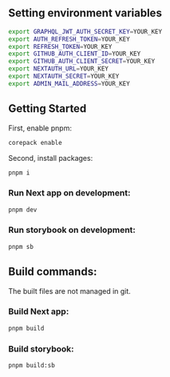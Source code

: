 ## Setting environment variables

```bash
export GRAPHQL_JWT_AUTH_SECRET_KEY=YOUR_KEY
export AUTH_REFRESH_TOKEN=YOUR_KEY
export REFRESH_TOKEN=YOUR_KEY
export GITHUB_AUTH_CLIENT_ID=YOUR_KEY
export GITHUB_AUTH_CLIENT_SECRET=YOUR_KEY
export NEXTAUTH_URL=YOUR_KEY
export NEXTAUTH_SECRET=YOUR_KEY
export ADMIN_MAIL_ADDRESS=YOUR_KEY
```

## Getting Started

First, enable pnpm:

```bash
corepack enable
```

Second, install packages:

```bash
pnpm i
```

### Run Next app on development:

```bash
pnpm dev
```

### Run storybook on development:

```bash
pnpm sb
```

## Build commands:

The built files are not managed in git.

### Build Next app:

```bash
pnpm build
```

### Build storybook:

```bash
pnpm build:sb
```
